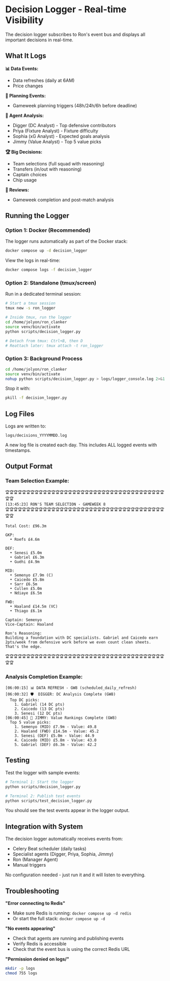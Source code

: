 # Decision Logger - Real-time Visibility

The decision logger subscribes to Ron's event bus and displays all important decisions in real-time.

## What It Logs

**📊 Data Events:**
- Data refreshes (daily at 6AM)
- Price changes

**🎯 Planning Events:**
- Gameweek planning triggers (48h/24h/6h before deadline)

**🤖 Agent Analysis:**
- Digger (DC Analyst) - Top defensive contributors
- Priya (Fixture Analyst) - Fixture difficulty
- Sophia (xG Analyst) - Expected goals analysis
- Jimmy (Value Analyst) - Top 5 value picks

**🏆 Big Decisions:**
- Team selections (full squad with reasoning)
- Transfers (in/out with reasoning)
- Captain choices
- Chip usage

**🏁 Reviews:**
- Gameweek completion and post-match analysis

## Running the Logger

### Option 1: Docker (Recommended)

The logger runs automatically as part of the Docker stack:

```bash
docker compose up -d decision_logger
```

View the logs in real-time:

```bash
docker compose logs -f decision_logger
```

### Option 2: Standalone (tmux/screen)

Run in a dedicated terminal session:

```bash
# Start a tmux session
tmux new -s ron_logger

# Inside tmux, run the logger
cd /home/jolyon/ron_clanker
source venv/bin/activate
python scripts/decision_logger.py

# Detach from tmux: Ctrl+B, then D
# Reattach later: tmux attach -t ron_logger
```

### Option 3: Background Process

```bash
cd /home/jolyon/ron_clanker
source venv/bin/activate
nohup python scripts/decision_logger.py > logs/logger_console.log 2>&1 &
```

Stop it with:
```bash
pkill -f decision_logger.py
```

## Log Files

Logs are written to:
```
logs/decisions_YYYYMMDD.log
```

A new log file is created each day. This includes ALL logged events with timestamps.

## Output Format

### Team Selection Example:
```
🏆🏆🏆🏆🏆🏆🏆🏆🏆🏆🏆🏆🏆🏆🏆🏆🏆🏆🏆🏆🏆🏆🏆🏆🏆🏆🏆🏆🏆🏆🏆🏆🏆🏆🏆🏆🏆🏆🏆🏆
[13:45:23] RON'S TEAM SELECTION - GAMEWEEK 8
🏆🏆🏆🏆🏆🏆🏆🏆🏆🏆🏆🏆🏆🏆🏆🏆🏆🏆🏆🏆🏆🏆🏆🏆🏆🏆🏆🏆🏆🏆🏆🏆🏆🏆🏆🏆🏆🏆🏆🏆

Total Cost: £96.3m

GKP:
  • Roefs £4.6m

DEF:
  • Senesi £5.0m
  • Gabriel £6.3m
  • Guéhi £4.9m

MID:
  • Semenyo £7.9m (C)
  • Caicedo £5.8m
  • Sarr £6.5m
  • Cullen £5.0m
  • Ndiaye £6.5m

FWD:
  • Haaland £14.5m (VC)
  • Thiago £6.1m

Captain: Semenyo
Vice-Captain: Haaland

Ron's Reasoning:
Building a foundation with DC specialists. Gabriel and Caicedo earn
2pts/week from defensive work before we even count clean sheets.
That's the edge.

🏆🏆🏆🏆🏆🏆🏆🏆🏆🏆🏆🏆🏆🏆🏆🏆🏆🏆🏆🏆🏆🏆🏆🏆🏆🏆🏆🏆🏆🏆🏆🏆🏆🏆🏆🏆🏆🏆🏆🏆
```

### Analysis Completion Example:
```
[06:00:15] 📊 DATA REFRESH - GW8 (scheduled_daily_refresh)
[06:00:32] 🛡️  DIGGER: DC Analysis Complete (GW8)
  Top DC picks:
    1. Gabriel (14 DC pts)
    2. Caicedo (13 DC pts)
    3. Senesi (12 DC pts)
[06:00:45] 💎 JIMMY: Value Rankings Complete (GW8)
  Top 5 value picks:
    1. Semenyo (MID) £7.9m - Value: 49.8
    2. Haaland (FWD) £14.5m - Value: 45.2
    3. Senesi (DEF) £5.0m - Value: 44.9
    4. Caicedo (MID) £5.8m - Value: 43.0
    5. Gabriel (DEF) £6.3m - Value: 42.2
```

## Testing

Test the logger with sample events:

```bash
# Terminal 1: Start the logger
python scripts/decision_logger.py

# Terminal 2: Publish test events
python scripts/test_decision_logger.py
```

You should see the test events appear in the logger output.

## Integration with System

The decision logger automatically receives events from:
- Celery Beat scheduler (daily tasks)
- Specialist agents (Digger, Priya, Sophia, Jimmy)
- Ron (Manager Agent)
- Manual triggers

No configuration needed - just run it and it will listen to everything.

## Troubleshooting

**"Error connecting to Redis"**
- Make sure Redis is running: `docker compose up -d redis`
- Or start the full stack: `docker compose up -d`

**"No events appearing"**
- Check that agents are running and publishing events
- Verify Redis is accessible
- Check that the event bus is using the correct Redis URL

**"Permission denied on logs/"**
```bash
mkdir -p logs
chmod 755 logs
```
